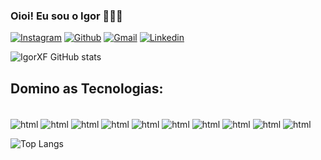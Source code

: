 ### Oioi! Eu sou o Igor 👋🏽🤠

[![Instagram](https://img.shields.io/badge/Instagram-E4405F?style=for-the-badge&logo=instagram&logoColor=white)](https://www.instagram.com/xisto.igor/)
[![Github](https://img.shields.io/badge/GitHub-100000?style=for-the-badge&logo=github&logoColor=white)](https://github.com/IgorXF)
[![Gmail](https://img.shields.io/badge/Gmail-D14836?style=for-the-badge&logo=gmail&logoColor=white)](igorhs2004@gmail.com)
[![Linkedin](    https://img.shields.io/badge/LinkedIn-0077B5?style=for-the-badge&logo=linkedin&logoColor=white)](https://www.linkedin.com/in/igor-xisto-ferreira-2810822a6?utm_source=share&utm_campaign=share_via&utm_content=profile&utm_medium=android_app)

![IgorXF GitHub stats](https://github-readme-stats.vercel.app/api?username=IgorXF&show_icons=true&theme=radical)

## Domino as  Tecnologias:

<div style="display: inline_block"><br/>
    <img align="center" alt="html" src="https://img.shields.io/badge/HTML5-E34F26?style=for-the-badge&logo=html5&logoColor=white" />
    <img align="center" alt="html" src="https://img.shields.io/badge/CSS3-1572B6?style=for-the-badge&logo=css3&logoColor=white" />
    <img align="center" alt="html" src="https://img.shields.io/badge/C-00599C?style=for-the-badge&logo=c&logoColor=white" />
    <img align="center" alt="html" src="https://img.shields.io/badge/C%2B%2B-00599C?style=for-the-badge&logo=c%2B%2B&logoColor=white" />
    <img align="center" alt="html" src="https://img.shields.io/badge/C%23-239120?style=for-the-badge&logo=c-sharp&logoColor=white" />
    <img align="center" alt="html" src="https://img.shields.io/badge/Java-ED8B00?style=for-the-badge&logo=openjdk&logoColor=white" />
    <img align="center" alt="html" src="https://img.shields.io/badge/JavaScript-323330?style=for-the-badge&logo=javascript&logoColor=F7DF1E" />
    <img align="center" alt="html" src="https://img.shields.io/badge/Python-14354C?style=for-the-badge&logo=python&logoColor=white" />
    <img align="center" alt="html" src="https://img.shields.io/badge/React-20232A?style=for-the-badge&logo=react&logoColor=61DAFB" />
    <img align="center" alt="html" src="https://img.shields.io/badge/PHP-777BB4?style=for-the-badge&logo=php&logoColor=white" />
</div>

![Top Langs](https://github-readme-stats.vercel.app/api/top-langs/?username=IgorXF&layout=compact&bg_color=000000)

